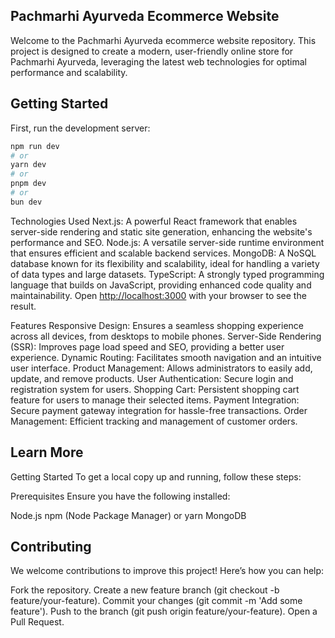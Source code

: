 ## Pachmarhi Ayurveda Ecommerce Website

Welcome to the Pachmarhi Ayurveda ecommerce website repository. This project is designed to create a modern, user-friendly online store for Pachmarhi Ayurveda, leveraging the latest web technologies for optimal performance and scalability.

## Getting Started

First, run the development server:

```bash
npm run dev
# or
yarn dev
# or
pnpm dev
# or
bun dev
```
Technologies Used
Next.js: A powerful React framework that enables server-side rendering and static site generation, enhancing the website's performance and SEO.
Node.js: A versatile server-side runtime environment that ensures efficient and scalable backend services.
MongoDB: A NoSQL database known for its flexibility and scalability, ideal for handling a variety of data types and large datasets.
TypeScript: A strongly typed programming language that builds on JavaScript, providing enhanced code quality and maintainability.
Open [http://localhost:3000](http://localhost:3000) with your browser to see the result.

Features
Responsive Design: Ensures a seamless shopping experience across all devices, from desktops to mobile phones.
Server-Side Rendering (SSR): Improves page load speed and SEO, providing a better user experience.
Dynamic Routing: Facilitates smooth navigation and an intuitive user interface.
Product Management: Allows administrators to easily add, update, and remove products.
User Authentication: Secure login and registration system for users.
Shopping Cart: Persistent shopping cart feature for users to manage their selected items.
Payment Integration: Secure payment gateway integration for hassle-free transactions.
Order Management: Efficient tracking and management of customer orders.



## Learn More

Getting Started
To get a local copy up and running, follow these steps:

Prerequisites
Ensure you have the following installed:

Node.js
npm (Node Package Manager) or yarn
MongoDB

## Contributing

We welcome contributions to improve this project! Here’s how you can help:

Fork the repository.
Create a new feature branch (git checkout -b feature/your-feature).
Commit your changes (git commit -m 'Add some feature').
Push to the branch (git push origin feature/your-feature).
Open a Pull Request.
